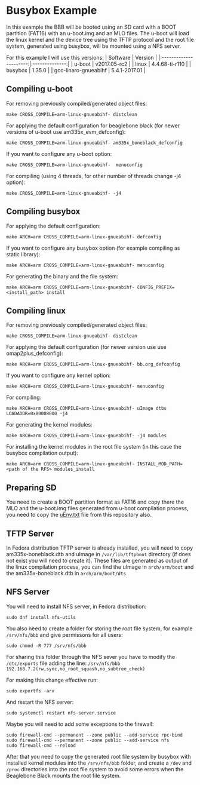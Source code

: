 # Busybox Example

In this example the BBB will be booted using an SD card with a BOOT partition (FAT16) with an u-boot.img and an MLO files. The u-boot will load the linux kernel and the device tree using the TFTP protocol and the root file system, generated using busybox, will be mounted using a NFS server.

For this example I will use this versions:
| Software               | Version        |
|:----------------------:|:--------------:|
| u-boot                 | v2017.05-rc2   |
| linux                  | 4.4.68-ti-r110 |
| busybox                | 1.35.0         |
| gcc-linaro-gnueabihf   | 5.4.1-2017.01  |

## Compiling u-boot

For removing previously compiled/generated object files:
```console
make CROSS_COMPILE=arm-linux-gnueabihf- distclean
```
For applying the default configuration for beaglebone black (for newer versions of u-boot use am335x_evm_defconfig):
```console
make CROSS_COMPILE=arm-linux-gnueabihf- am335x_boneblack_defconfig
```
If you want to configure any u-boot option:
```console
make CROSS_COMPILE=arm-linux-gnueabihf-  menuconfig
```
For compiling (using 4 threads, for other number of threads change -j4 option):
```console
make CROSS_COMPILE=arm-linux-gnueabihf- -j4
```

## Compiling busybox

For applying the default configuration:
```console
make ARCH=arm CROSS_COMPILE=arm-linux-gnueabihf- defconfig
```
If you want to configure any busybox option (for example compiling as static library):
```console
make ARCH=arm CROSS_COMPILE=arm-linux-gnueabihf- menuconfig
```
For generating the binary and the file system:
```console
make ARCH=arm CROSS_COMPILE=arm-linux-gnueabihf- CONFIG_PREFIX=<install_path> install
```

## Compiling linux

For removing previously compiled/generated object files:
```console
make CROSS_COMPILE=arm-linux-gnueabihf- distclean
```
For applying the default configuration (for newer version use use omap2plus_defconfig):
```console
make ARCH=arm CROSS_COMPILE=arm-linux-gnueabihf- bb.org_defconfig
```
If you want to configure any kernel option:
```console
make ARCH=arm CROSS_COMPILE=arm-linux-gnueabihf- menuconfig
```
For compiling:
```console
make ARCH=arm CROSS_COMPILE=arm-linux-gnueabihf- uImage dtbs LOADADDR=0x80008000 -j4
```
For generating the kernel modules:
```console
make ARCH=arm CROSS_COMPILE=arm-linux-gnueabihf- -j4 modules
```
For installing the kernel modules in the root file system (in this case the busybox compilation output):
```console
make ARCH=arm CROSS_COMPILE=arm-linux-gnueabihf- INSTALL_MOD_PATH=<path of the RFS> modules_install
```
## Preparing SD

You need to create a BOOT partition format as FAT16 and copy there the MLO and the u-boot.img files generated from u-boot compilation process, you need to copy the [uEnv.txt](uEnv.txt) file from this repository also.

## TFTP Server

In Fedora distribution TFTP server is already installed, you will need to copy am335x-boneblack.dtb and uImage in ```/var/lib/tftpboot``` directory (if does not exist you will need to create it). These files are generated as output of the linux compilation process, you can find the uImage in ```arch/arm/boot``` and the am335x-boneblack.dtb in ```arch/arm/boot/dts```

## NFS Server

You will need to install NFS server, in Fedora distribution:
```console
sudo dnf install nfs-utils
```

You also need to create a folder for storing the root file system, for example ```/srv/nfs/bbb``` and give permissons for all users:
```console
sudo chmod -R 777 /srv/nfs/bbb
```

For sharing this folder through the NFS sever you have to modify the ```/etc/exports``` file adding the line: ```/srv/nfs/bbb 192.168.7.2(rw,sync,no_root_squash,no_subtree_check)```

For making this change effective run:
```console
sudo exportfs -arv
```
And restart the NFS server:
```console
sudo systemctl restart nfs-server.service
```

Maybe you will need to add some exceptions to the firewall:
```console
sudo firewall-cmd --permanent --zone public --add-service rpc-bind
sudo firewall-cmd --permanent --zone public --add-service nfs
sudo firewall-cmd --reload
```

After that you need to copy the generated root file system by busybox with installed kernel modules into the ```/srv/nfs/bbb``` folder, and create a ```/dev``` and ```/proc``` directories into the root file system to avoid some errors when the Beaglebone Black mounts the root file system.
